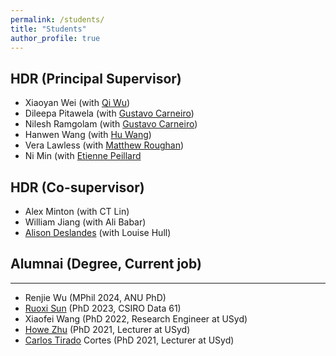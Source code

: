 ```yaml
---
permalink: /students/
title: "Students"
author_profile: true
---
```


## HDR (Principal Supervisor)
- Xiaoyan Wei (with [Qi Wu](http://www.qi-wu.me/))
- Dileepa Pitawela (with [Gustavo Carneiro](https://www.surrey.ac.uk/people/gustavo-carneiro))
- Nilesh Ramgolam (with [Gustavo Carneiro](https://www.surrey.ac.uk/people/gustavo-carneiro))
- Hanwen Wang (with [Hu Wang](https://huwang01.github.io/))
- Vera Lawless (with [Matthew Roughan](https://matthew.roughan.info/)) 
- Ni Min (with [Etienne Peillard](https://www.etiennepeillard.com/)

## HDR (Co-supervisor)
- Alex Minton (with CT Lin)
- William Jiang (with Ali Babar)
- [Alison Deslandes](https://www.linkedin.com/in/alison-deslandes-15142452/) (with Louise Hull)

## Alumnai (Degree, Current job)
---
- Renjie Wu (MPhil 2024, ANU PhD)
- [Ruoxi Sun](https://scholar.google.com/citations?user=Ei4jdwQAAAAJ&hl=en) (PhD 2023, CSIRO Data 61)
- Xiaofei Wang (PhD 2022, Research Engineer at USyd)
- [Howe Zhu](https://www.linkedin.com/in/howe-yuan-zhu/) (PhD 2021, Lecturer at USyd)
- [Carlos Tirado](https://research.unsw.edu.au/people/dr-carlos-tirado-cortes) Cortes (PhD 2021, Lecturer at USyd)
